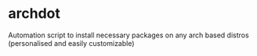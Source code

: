 # archdot
Automation script to install necessary packages on any arch based distros (personalised and easily customizable)
